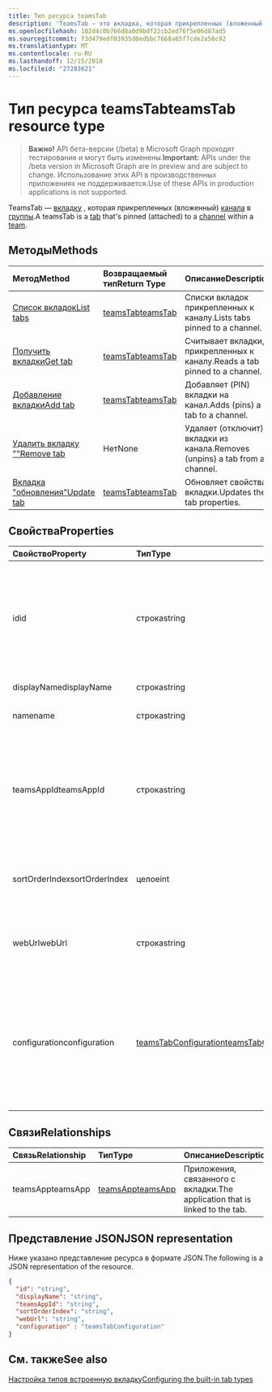 ```yaml
---
title: Тип ресурса teamsTab
description: 'TeamsTab — это вкладка, которая прикрепленных (вложенный) канала в группе. '
ms.openlocfilehash: 102d4c0b766d8a0d9bdf22cb2ed76f5e06d87ad5
ms.sourcegitcommit: f3d479edf03935d0edbbc7668a65f7cde2a56c92
ms.translationtype: MT
ms.contentlocale: ru-RU
ms.lasthandoff: 12/15/2018
ms.locfileid: "27283621"
---
```

# <a name="teamstab-resource-type"></a><span data-ttu-id="0fb32-103">Тип ресурса teamsTab</span><span class="sxs-lookup"><span data-stu-id="0fb32-103">teamsTab resource type</span></span>

> <span data-ttu-id="0fb32-104">**Важно!** API бета-версии (/beta) в Microsoft Graph проходят тестирование и могут быть изменены.</span><span class="sxs-lookup"><span data-stu-id="0fb32-104">**Important:** APIs under the /beta version in Microsoft Graph are in preview and are subject to change.</span></span> <span data-ttu-id="0fb32-105">Использование этих API в производственных приложениях не поддерживается.</span><span class="sxs-lookup"><span data-stu-id="0fb32-105">Use of these APIs in production applications is not supported.</span></span>

<span data-ttu-id="0fb32-106">TeamsTab — [вкладку](../resources/teamstab.md) , которая прикрепленных (вложенный) [канала](channel.md) в [группы](team.md).</span><span class="sxs-lookup"><span data-stu-id="0fb32-106">A teamsTab is a [tab](../resources/teamstab.md) that's pinned (attached) to a [channel](channel.md) within a [team](team.md).</span></span> 

## <a name="methods"></a><span data-ttu-id="0fb32-107">Методы</span><span class="sxs-lookup"><span data-stu-id="0fb32-107">Methods</span></span>

| <span data-ttu-id="0fb32-108">Метод</span><span class="sxs-lookup"><span data-stu-id="0fb32-108">Method</span></span>       | <span data-ttu-id="0fb32-109">Возвращаемый тип</span><span class="sxs-lookup"><span data-stu-id="0fb32-109">Return Type</span></span>  |<span data-ttu-id="0fb32-110">Описание</span><span class="sxs-lookup"><span data-stu-id="0fb32-110">Description</span></span>|
|:---------------|:--------|:----------|
|[<span data-ttu-id="0fb32-111">Список вкладок</span><span class="sxs-lookup"><span data-stu-id="0fb32-111">List tabs</span></span>](../api/teamstab-list.md) | [<span data-ttu-id="0fb32-112">teamsTab</span><span class="sxs-lookup"><span data-stu-id="0fb32-112">teamsTab</span></span>](teamstab.md) | <span data-ttu-id="0fb32-113">Списки вкладок прикрепленных к каналу.</span><span class="sxs-lookup"><span data-stu-id="0fb32-113">Lists tabs pinned to a channel.</span></span>|
|[<span data-ttu-id="0fb32-114">Получить вкладки</span><span class="sxs-lookup"><span data-stu-id="0fb32-114">Get tab</span></span>](../api/teamstab-get.md) | [<span data-ttu-id="0fb32-115">teamsTab</span><span class="sxs-lookup"><span data-stu-id="0fb32-115">teamsTab</span></span>](teamstab.md) | <span data-ttu-id="0fb32-116">Считывает вкладки, прикрепленных к каналу.</span><span class="sxs-lookup"><span data-stu-id="0fb32-116">Reads a tab pinned to a channel.</span></span>|
|[<span data-ttu-id="0fb32-117">Добавление вкладки</span><span class="sxs-lookup"><span data-stu-id="0fb32-117">Add tab</span></span>](../api/teamstab-add.md) | [<span data-ttu-id="0fb32-118">teamsTab</span><span class="sxs-lookup"><span data-stu-id="0fb32-118">teamsTab</span></span>](teamstab.md) | <span data-ttu-id="0fb32-119">Добавляет (PIN) вкладки на канал.</span><span class="sxs-lookup"><span data-stu-id="0fb32-119">Adds (pins) a tab to a channel.</span></span>|
|[<span data-ttu-id="0fb32-120">Удалить вкладку ""</span><span class="sxs-lookup"><span data-stu-id="0fb32-120">Remove tab</span></span>](../api/teamstab-delete.md) | <span data-ttu-id="0fb32-121">Нет</span><span class="sxs-lookup"><span data-stu-id="0fb32-121">None</span></span> | <span data-ttu-id="0fb32-122">Удаляет (отключит) вкладки из канала.</span><span class="sxs-lookup"><span data-stu-id="0fb32-122">Removes (unpins) a tab from a channel.</span></span>|
|[<span data-ttu-id="0fb32-123">Вкладка "обновления"</span><span class="sxs-lookup"><span data-stu-id="0fb32-123">Update tab</span></span>](../api/teamstab-update.md) | [<span data-ttu-id="0fb32-124">teamsTab</span><span class="sxs-lookup"><span data-stu-id="0fb32-124">teamsTab</span></span>](teamstab.md) | <span data-ttu-id="0fb32-125">Обновляет свойства вкладки.</span><span class="sxs-lookup"><span data-stu-id="0fb32-125">Updates the tab properties.</span></span>|


## <a name="properties"></a><span data-ttu-id="0fb32-126">Свойства</span><span class="sxs-lookup"><span data-stu-id="0fb32-126">Properties</span></span>

|<span data-ttu-id="0fb32-127">Свойство</span><span class="sxs-lookup"><span data-stu-id="0fb32-127">Property</span></span>|<span data-ttu-id="0fb32-128">Тип</span><span class="sxs-lookup"><span data-stu-id="0fb32-128">Type</span></span>|<span data-ttu-id="0fb32-129">Описание</span><span class="sxs-lookup"><span data-stu-id="0fb32-129">Description</span></span>|
|:---------------|:--------|:----------|
|  <span data-ttu-id="0fb32-130">id</span><span class="sxs-lookup"><span data-stu-id="0fb32-130">id</span></span>              |   <span data-ttu-id="0fb32-131">строка</span><span class="sxs-lookup"><span data-stu-id="0fb32-131">string</span></span>                  |  <span data-ttu-id="0fb32-132">Идентификатор, который уникальным образом определяет определенный экземпляр канала вкладку чтения только.</span><span class="sxs-lookup"><span data-stu-id="0fb32-132">Identifier that uniquely identifies a specific instance of a channel tab. Read only.</span></span>     |
|  <span data-ttu-id="0fb32-133">displayName</span><span class="sxs-lookup"><span data-stu-id="0fb32-133">displayName</span></span>            |   <span data-ttu-id="0fb32-134">строка</span><span class="sxs-lookup"><span data-stu-id="0fb32-134">string</span></span>                  |  <span data-ttu-id="0fb32-135">Имя вкладки.</span><span class="sxs-lookup"><span data-stu-id="0fb32-135">Name of the tab.</span></span>     |
|  <span data-ttu-id="0fb32-136">name</span><span class="sxs-lookup"><span data-stu-id="0fb32-136">name</span></span>            |   <span data-ttu-id="0fb32-137">строка</span><span class="sxs-lookup"><span data-stu-id="0fb32-137">string</span></span>                  |  <span data-ttu-id="0fb32-138">(Устарело) Имя вкладки.</span><span class="sxs-lookup"><span data-stu-id="0fb32-138">(Deprecated) Name of the tab.</span></span>     |
|  <span data-ttu-id="0fb32-139">teamsAppId</span><span class="sxs-lookup"><span data-stu-id="0fb32-139">teamsAppId</span></span>           |   <span data-ttu-id="0fb32-140">строка</span><span class="sxs-lookup"><span data-stu-id="0fb32-140">string</span></span>             |  <span data-ttu-id="0fb32-141">Идентификатор приложения определения вкладки. После создания вкладки не может изменить это значение.</span><span class="sxs-lookup"><span data-stu-id="0fb32-141">App definition identifier of the tab. This value cannot be changed after tab creation.</span></span>     |
|  <span data-ttu-id="0fb32-142">sortOrderIndex</span><span class="sxs-lookup"><span data-stu-id="0fb32-142">sortOrderIndex</span></span>  |   <span data-ttu-id="0fb32-143">целое</span><span class="sxs-lookup"><span data-stu-id="0fb32-143">int</span></span>                     |  <span data-ttu-id="0fb32-144">Индекс порядок, используемый для сортировки вкладок.</span><span class="sxs-lookup"><span data-stu-id="0fb32-144">Index of the order used for sorting tabs.</span></span>     |
|  <span data-ttu-id="0fb32-145">webUrl</span><span class="sxs-lookup"><span data-stu-id="0fb32-145">webUrl</span></span>          |   <span data-ttu-id="0fb32-146">строка</span><span class="sxs-lookup"><span data-stu-id="0fb32-146">string</span></span>                  |  <span data-ttu-id="0fb32-147">Прямая ссылка URL-адрес экземпляра вкладки.</span><span class="sxs-lookup"><span data-stu-id="0fb32-147">Deep link url of the tab instance.</span></span> <span data-ttu-id="0fb32-148">Только для чтения.</span><span class="sxs-lookup"><span data-stu-id="0fb32-148">Read only.</span></span>     |
|  <span data-ttu-id="0fb32-149">configuration</span><span class="sxs-lookup"><span data-stu-id="0fb32-149">configuration</span></span>        |   [<span data-ttu-id="0fb32-150">teamsTabConfiguration</span><span class="sxs-lookup"><span data-stu-id="0fb32-150">teamsTabConfiguration</span></span>](teamstabconfiguration.md) |  <span data-ttu-id="0fb32-151">Контейнер для пользовательских параметров, применяемых на вкладке. Вкладка считается настроены только после этого свойства.</span><span class="sxs-lookup"><span data-stu-id="0fb32-151">Container for custom settings applied to a tab. The tab is considered configured only once this property is set.</span></span>     |

## <a name="relationships"></a><span data-ttu-id="0fb32-152">Связи</span><span class="sxs-lookup"><span data-stu-id="0fb32-152">Relationships</span></span>

| <span data-ttu-id="0fb32-153">Связь</span><span class="sxs-lookup"><span data-stu-id="0fb32-153">Relationship</span></span> | <span data-ttu-id="0fb32-154">Тип</span><span class="sxs-lookup"><span data-stu-id="0fb32-154">Type</span></span>   | <span data-ttu-id="0fb32-155">Описание</span><span class="sxs-lookup"><span data-stu-id="0fb32-155">Description</span></span> |
|:---------------|:--------|:----------|
|<span data-ttu-id="0fb32-156">teamsApp</span><span class="sxs-lookup"><span data-stu-id="0fb32-156">teamsApp</span></span>|[<span data-ttu-id="0fb32-157">teamsApp</span><span class="sxs-lookup"><span data-stu-id="0fb32-157">teamsApp</span></span>](teamsapp.md) | <span data-ttu-id="0fb32-158">Приложения, связанного с вкладки.</span><span class="sxs-lookup"><span data-stu-id="0fb32-158">The application that is linked to the tab.</span></span> |

## <a name="json-representation"></a><span data-ttu-id="0fb32-159">Представление JSON</span><span class="sxs-lookup"><span data-stu-id="0fb32-159">JSON representation</span></span>

<span data-ttu-id="0fb32-160">Ниже указано представление ресурса в формате JSON.</span><span class="sxs-lookup"><span data-stu-id="0fb32-160">The following is a JSON representation of the resource.</span></span>


<!-- {
  "blockType": "resource",
  "baseType": "microsoft.graph.entity",
  "@odata.type": "microsoft.graph.teamsTab"
}-->

```json
{  
  "id": "string",
  "displayName": "string",
  "teamsAppId": "string",
  "sortOrderIndex": "string",
  "webUrl": "string",
  "configuration" : "teamsTabConfiguration"
}

```

<!-- uuid: 8fcb5dbc-d5aa-4681-8e31-b001d5168d79
2015-10-25 14:57:30 UTC -->
<!-- {
  "type": "#page.annotation",
  "description": "teamsTab resource",
  "keywords": "",
  "section": "documentation",
  "tocPath": ""
}-->

## <a name="see-also"></a><span data-ttu-id="0fb32-161">См. также</span><span class="sxs-lookup"><span data-stu-id="0fb32-161">See also</span></span>

[<span data-ttu-id="0fb32-162">Настройка типов встроенную вкладку</span><span class="sxs-lookup"><span data-stu-id="0fb32-162">Configuring the built-in tab types</span></span>](/graph/teams-configuring-builtin-tabs)

